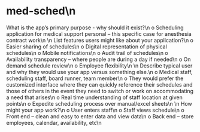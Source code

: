 # med-sched\n
What is the app’s primary purpose - why should it exist?\n
o    Scheduling application for medical support personal – this specific case for anesthesia contract work\n
\n
List features users might like about your application?\n
o    Easier sharing of schedules\n
o    Digital representation of physical schedules\n
o    Mobile notifications\n
o    Audit trail of schedules\n
o    Availability transparency – where people are during a day if needed\n
o    On demand schedule review\n
o    Employee flexibility\n
\n
Describe typical user and why they would use your app versus something else.\n
o    Medical staff, scheduling staff, board runner, team member\n
o    They would prefer the customized interface where they can quickly reference their schedules and those of others in the event they need to switch or work on accommodating a need that arises\n
o    Real time understanding of staff location at given points\n
o    Expedite scheduling process over manual/excel sheets\n
\n
How might your app work?\n
o    User enters staff\n
o    Staff views schedule\n
o    Front end – clean and easy to enter data and view data\n
o    Back end – store employees, calendar, availability, etc\n
